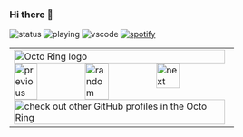 ### Hi there 👋
![status](https://api.statusbadges.me/badge/status/284666869758033921)
![playing](https://api.statusbadges.me/badge/playing/284666869758033921)
![vscode](https://api.statusbadges.me/badge/vscode/284666869758033921)
[![spotify](https://api.statusbadges.me/badge/spotify/284666869758033921)](https://api.statusbadges.me/openspotify/284666869758033921)


<table><tbody><tr><td><a href="https://octo-ring.com/"><img src="https://octo-ring.com/static/img/widget/top.png" width="99%" alt="Octo Ring logo" align="top"></a><br><a href="https://octo-ring.com/p/OmriOn/prev"><img src="https://octo-ring.com/static/img/widget/prev.png" width="33%" alt="previous" align="top" title="previous profile"></a><a href="https://octo-ring.com/p/OmriOn/random"><img src="https://octo-ring.com/static/img/widget/random.png" width="33%" alt="random" align="top" title="random profile"></a><a href="https://octo-ring.com/p/OmriOn/next"><img src="https://octo-ring.com/static/img/widget/next.png" width="33%" alt="next" align="top" title="next profile"></a><br><a href="https://octo-ring.com/"><img src="https://octo-ring.com/static/img/widget/bottom.png" width="99%" alt="check out other GitHub profiles in the Octo Ring" align="top"></a></td></tr></tbody></table>
